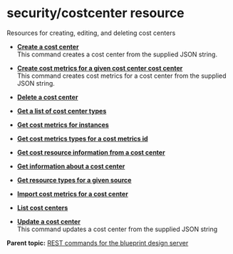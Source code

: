 # security/costcenter resource

Resources for creating, editing, and deleting cost centers

-   **[Create a cost center](../../com.ibm.edt.api.doc/topics/security_costcenter__post.md)**  
This command creates a cost center from the supplied JSON string.
-   **[Create cost metrics for a given cost center cost center](../../com.ibm.edt.api.doc/topics/security_costid_costmetrics_post.md)**  
This command creates cost metrics for a cost center from the supplied JSON string.
-   **[Delete a cost center](../../com.ibm.edt.api.doc/topics/security_costid_delete.md)**  

-   **[Get a list of cost center types](../../com.ibm.edt.api.doc/topics/security_costcenter_sources_get.md)**  

-   **[Get cost metrics for instances](../../com.ibm.edt.api.doc/topics/security_costid_costmetrics_cmtype_get.md)**  

-   **[Get cost metrics types for a cost metrics id](../../com.ibm.edt.api.doc/topics/security_costid_costmetrictypes_get.md)**  

-   **[Get cost resource information from a cost center](../../com.ibm.edt.api.doc/topics/security_costid_costresources_get.md)**  

-   **[Get information about a cost center](../../com.ibm.edt.api.doc/topics/security_costid_get.md)**  

-   **[Get resource types for a given source](../../com.ibm.edt.api.doc/topics/security_costcenter_source_source_resourcetypes_get.md)**  

-   **[Import cost metrics for a cost center](../../com.ibm.edt.api.doc/topics/security_costid_importcostmetrics_put.md)**  

-   **[List cost centers](../../com.ibm.edt.api.doc/topics/security_costcenter__get.md)**  

-   **[Update a cost center](../../com.ibm.edt.api.doc/topics/security_costid_put.md)**  
This command updates a cost center from the supplied JSON string

**Parent topic:** [REST commands for the blueprint design server](../../com.ibm.udeploy.reference.doc/topics/rest_api_ref_commands_edt.md)

